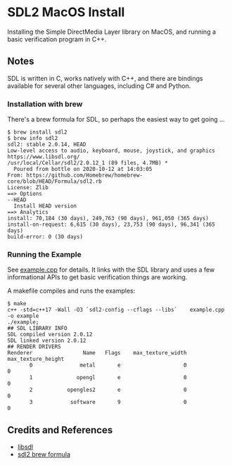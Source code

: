 # SDL2 MacOS Install

Installing the Simple DirectMedia Layer library on MacOS, and running a basic verification program in C++.

## Notes

SDL is written in C, works natively with C++, and there are bindings available for several other languages, including C# and Python.

### Installation with brew

There's a brew formula for SDL, so perhaps the easiest way to get going ...

```
$ brew install sdl2
$ brew info sdl2
sdl2: stable 2.0.14, HEAD
Low-level access to audio, keyboard, mouse, joystick, and graphics
https://www.libsdl.org/
/usr/local/Cellar/sdl2/2.0.12_1 (89 files, 4.7MB) *
  Poured from bottle on 2020-10-12 at 14:03:05
From: https://github.com/Homebrew/homebrew-core/blob/HEAD/Formula/sdl2.rb
License: Zlib
==> Options
--HEAD
  Install HEAD version
==> Analytics
install: 70,184 (30 days), 249,763 (90 days), 961,050 (365 days)
install-on-request: 6,615 (30 days), 23,753 (90 days), 96,341 (365 days)
build-error: 0 (30 days)
```

### Running the Example

See [example.cpp](./example.cpp) for details.
It links with the SDL library and uses a few informational APIs to get basic verification things are working.

A makefile compiles and runs the examples:

```
$ make
c++ -std=c++17 -Wall -O3 `sdl2-config --cflags --libs`    example.cpp   -o example
./example;
## SDL LIBRARY INFO
SDL compiled version 2.0.12
SDL linked version 2.0.12
## RENDER DRIVERS
Renderer                Name   Flags    max_texture_width   max_texture_height
       0               metal       e                    0                    0
       1              opengl       e                    0                    0
       2           opengles2       e                    0                    0
       3            software       9                    0                    0
```

## Credits and References

* [libsdl](https://www.libsdl.org/)
* [sdl2 brew formula](https://formulae.brew.sh/formula/sdl2)
